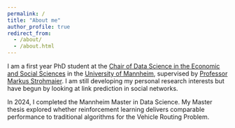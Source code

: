 ```yaml
---
permalink: /
title: "About me"
author_profile: true
redirect_from: 
  - /about/
  - /about.html
---
```


I am a first year PhD student at the [Chair of Data Science in the Economic and Social Sciences](https://www.bwl.uni-mannheim.de/en/information-systems/chairs/prof-dr-strohmaier/) in the [University of Mannheim](https://www.uni-mannheim.de/), supervised by [Professor Markus Strohmaier](https://www.bwl.uni-mannheim.de/en/information-systems/chairs/prof-dr-strohmaier/team/prof-dr-markus-strohmaier/). I am still developing my personal research interests but have begun by looking at link prediction in social networks.

In 2024, I completed the Mannheim Master in Data Science. My Master thesis explored whether reinforcement learning delivers comparable performance to traditional algorithms for the Vehicle Routing Problem.

